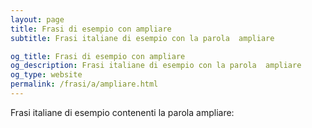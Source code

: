 ```yaml
---
layout: page
title: Frasi di esempio con ampliare 
subtitle: Frasi italiane di esempio con la parola  ampliare

og_title: Frasi di esempio con ampliare 
og_description: Frasi italiane di esempio con la parola  ampliare
og_type: website
permalink: /frasi/a/ampliare.html
---
```


Frasi italiane di esempio contenenti la parola ampliare:


